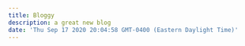 ```yaml
---
title: Bloggy
description: a great new blog
date: 'Thu Sep 17 2020 20:04:58 GMT-0400 (Eastern Daylight Time)'
---
```


